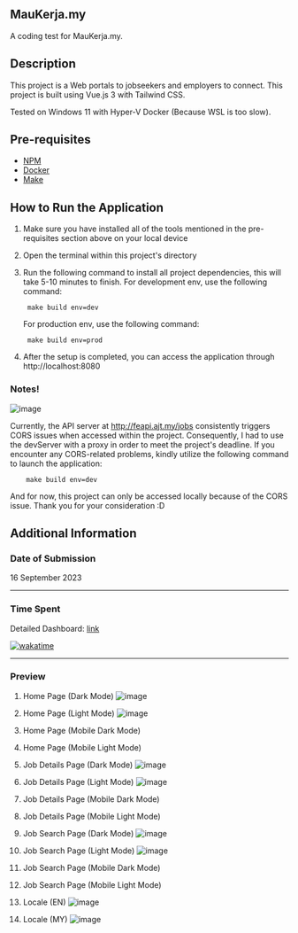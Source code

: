 ## MauKerja.my

A coding test for MauKerja.my.

## Description

This project is a Web portals to jobseekers and employers to connect. This project is built using Vue.js 3 with Tailwind CSS.

Tested on Windows 11 with Hyper-V Docker (Because WSL is too slow).

## Pre-requisites

- [NPM](https://nodejs.org/en/download)
- [Docker](https://docs.docker.com/get-docker/)
- [Make](https://www.gnu.org/software/make/manual/make.html)

## How to Run the Application

1. Make sure you have installed all of the tools mentioned in the pre-requisites section above on your local device
2. Open the terminal within this project's directory
3. Run the following command to install all project dependencies, this will take 5-10 minutes to finish.
   For development env, use the following command:

   ```
    make build env=dev
   ```

   For production env, use the following command:

   ```
    make build env=prod
   ```

4. After the setup is completed, you can access the application through http://localhost:8080

### Notes!
![image](https://github.com/abdulhalimzhr/MauKerja/assets/75671219/f5fe4a4f-3cd2-40a9-a4a8-98cbbc3cc7e3)

Currently, the API server at http://feapi.ajt.my/jobs consistently triggers CORS issues when accessed within the project. Consequently, I had to use the devServer with a proxy in order to meet the project's deadline. If you encounter any CORS-related problems, kindly utilize the following command to launch the application:

        make build env=dev

And for now, this project can only be accessed locally because of the CORS issue. Thank you for your consideration :D
## Additional Information

### Date of Submission

16 September 2023

---

### Time Spent

Detailed Dashboard: [link](https://wakatime.com/@abdulhalimzhr/projects/jynqrkjgxz?start=2023-09-10&end=2023-09-16)

[![wakatime](https://wakatime.com/badge/user/52dc8466-d511-4812-bfed-fa756030a686/project/90d48f51-99a7-4abf-80b6-89809cc73877.svg)](https://wakatime.com/badge/user/52dc8466-d511-4812-bfed-fa756030a686/project/90d48f51-99a7-4abf-80b6-89809cc73877)

---

### Preview

1. Home Page (Dark Mode)
   ![image](https://github.com/abdulhalimzhr/MauKerja/assets/75671219/85db2c99-11e8-4a4a-923c-ed046313c86c)

3. Home Page (Light Mode)
   ![image](https://github.com/abdulhalimzhr/MauKerja/assets/75671219/052f2652-d3e3-4897-9f8a-017ca77a9773)

4. Home Page (Mobile Dark Mode)
   
5. Home Page (Mobile Light Mode)

6. Job Details Page (Dark Mode)
   ![image](https://github.com/abdulhalimzhr/MauKerja/assets/75671219/35d0baa0-2e82-45af-9933-25a79f7ecba4)

7. Job Details Page (Light Mode)
   ![image](https://github.com/abdulhalimzhr/MauKerja/assets/75671219/e767de29-85a4-43a9-b3a5-bd5304de4f7f)

8. Job Details Page (Mobile Dark Mode)

9. Job Details Page (Mobile Light Mode)

10. Job Search Page (Dark Mode)
   ![image](https://github.com/abdulhalimzhr/MauKerja/assets/75671219/44863a86-0e95-4d51-acca-fbe035b1c1aa)

11. Job Search Page (Light Mode)
   ![image](https://github.com/abdulhalimzhr/MauKerja/assets/75671219/f5e0be72-bec1-4cbe-9777-0afe482ea200)

12. Job Search Page (Mobile Dark Mode)

13. Job Search Page (Mobile Light Mode)

14. Locale (EN)
   ![image](https://github.com/abdulhalimzhr/MauKerja/assets/75671219/5cff7d9d-b8de-4116-b397-d3ade128139c)

15. Locale (MY)
   ![image](https://github.com/abdulhalimzhr/MauKerja/assets/75671219/9d61549a-4f93-4b69-8b42-8490876f0e2e)
